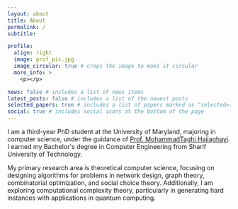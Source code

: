 ```yaml
---
layout: about
title: About
permalink: /
subtitle:

profile:
  align: right
  image: prof_pic.jpg
  image_circular: true # crops the image to make it circular
  more_info: >
    <p></p>

news: false # includes a list of news items
latest_posts: false # includes a list of the newest posts
selected_papers: true # includes a list of papers marked as "selected={true}"
social: true # includes social icons at the bottom of the page
---
```


I am a third-year PhD student at the University of Maryland, majoring in computer science, under the guidance of [Prof. MohammadTaghi Hajiaghayi](https://www.cs.umd.edu/~hajiagha/). I earned my Bachelor's degree in Computer Engineering from Sharif University of Technology.

My primary research area is theoretical computer science,
focusing on designing algorithms for problems in network design, graph theory, combinatorial optimization, and social choice theory.
Additionally, I am exploring computational complexity theory, particularly in generating hard instances with applications in quantum computing.
